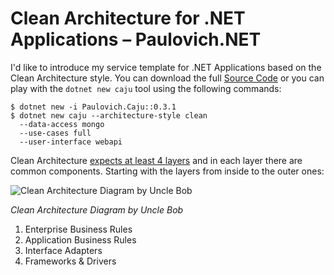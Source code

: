 # Clean Architecture for .NET Applications – Paulovich.NET

I'd like to introduce my service template for .NET Applications based on the Clean Architecture style. You can download the full [Source Code](https://github.com/ivanpaulovich/manga-clean-architecture "Permalink to Manga Clean Architecture")
 or you can play with the `dotnet new caju` tool using the following commands:
    
    
    $ dotnet new -i Paulovich.Caju::0.3.1
    $ dotnet new caju --architecture-style clean 
      --data-access mongo 
      --use-cases full 
      --user-interface webapi

Clean Architecture [expects at least 4 layers](https://8thlight.com/blog/uncle-bob/2012/08/13/the-clean-architecture.html "The Clean Architecture") and in each layer there are common components. Starting with the layers from inside to the outer ones:

![Clean Architecture Diagram by Uncle Bob](https://paulovich.net/wp-content/uploads/2018/04/CleanArchitecture-Uncle-Bob.jpg)

*Clean Architecture Diagram by Uncle Bob*

1. Enterprise Business Rules
2. Application Business Rules
3. Interface Adapters
4. Frameworks & Drivers
